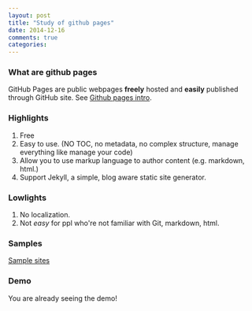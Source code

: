 ```yaml
---
layout: post
title: "Study of github pages"
date: 2014-12-16
comments: true
categories:
---
```


### What are github pages
GitHub Pages are public webpages **freely** hosted and **easily** published through GitHub site.
See [Github pages intro](https://help.github.com/articles/what-are-github-pages/).

### Highlights
1. Free
2. Easy to use. (NO TOC, no metadata, no complex structure, manage everything like manage your code)
3. Allow you to use markup language to author content (e.g. markdown, html.)
4. Support Jekyll, a simple, blog aware static site generator.

### Lowlights
1. No localization.
2. Not *easy* for ppl who're not familiar with Git, markdown, html.

### Samples
[Sample sites](https://github.com/jekyll/jekyll/wiki/sites)

### Demo
You are already seeing the demo!

